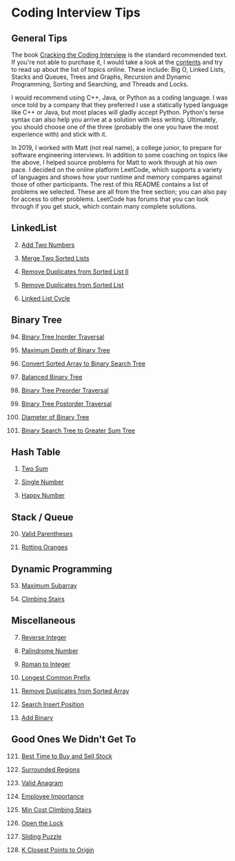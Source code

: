 # Coding Interview Tips

## General Tips

The book [Cracking the Coding Interview](http://www.crackingthecodinginterview.com/) is the standard recommended text. If you're not able to purchase it, I would take a look at the [contents](http://www.crackingthecodinginterview.com/contents.html) and try to read up about the list of topics online. These include: Big O, Linked Lists, Stacks and Queues, Trees and Graphs, Recursion and Dynamic Programming, Sorting and Searching, and Threads and Locks.

I would recommend using C++, Java, or Python as a coding language. I was once told by a company that they preferred I use a statically typed language like C++ or Java, but most places will gladly accept Python. Python's terse syntax can also help you arrive at a solution with less writing. Ultimately, you should choose one of the three (probably the one you have the most experience with) and stick with it.

In 2019, I worked with Matt (not real name), a college junior, to prepare for software engineering interviews. In addition to some coaching on topics like the above, I helped source problems for Matt to work through at his own pace. I decided on the online platform LeetCode, which supports a variety of languages and shows how your runtime and memory compares against those of other participants. The rest of this README contains a list of problems we selected. These are all from the free section; you can also pay for access to other problems. LeetCode has forums that you can look through if you get stuck, which contain many complete solutions.

## LinkedList
2. [Add Two Numbers](https://leetcode.com/problems/add-two-numbers/)


21. [Merge Two Sorted Lists](https://leetcode.com/problems/merge-two-sorted-lists)


82. [Remove Duplicates from Sorted List II](https://leetcode.com/problems/remove-duplicates-from-sorted-list-ii)


83. [Remove Duplicates from Sorted List](https://leetcode.com/problems/remove-duplicates-from-sorted-list)


141. [Linked List Cycle](https://leetcode.com/problems/linked-list-cycle)

## Binary Tree
94. [Binary Tree Inorder Traversal](https://leetcode.com/problems/binary-tree-inorder-traversal)


104. [Maximum Depth of Binary Tree](https://leetcode.com/problems/maximum-depth-of-binary-tree)


108. [Convert Sorted Array to Binary Search Tree](https://leetcode.com/problems/convert-sorted-array-to-binary-search-tree)


110. [Balanced Binary Tree](https://leetcode.com/problems/balanced-binary-tree)


144. [Binary Tree Preorder Traversal](https://leetcode.com/problems/binary-tree-preorder-traversal)


145. [Binary Tree Postorder Traversal](https://leetcode.com/problems/binary-tree-postorder-traversal)


543. [Diameter of Binary Tree](https://leetcode.com/problems/diameter-of-binary-tree)


1038. [Binary Search Tree to Greater Sum Tree](https://leetcode.com/problems/binary-search-tree-to-greater-sum-tree)

## Hash Table
1. [Two Sum](https://leetcode.com/problems/two-sum/)


136. [Single Number](https://leetcode.com/problems/single-number)


202. [Happy Number](https://leetcode.com/problems/happy-number)

## Stack / Queue
20. [Valid Parentheses](https://leetcode.com/problems/valid-parentheses)


994. [Rotting Oranges](https://leetcode.com/problems/rotting-oranges)

## Dynamic Programming
53. [Maximum Subarray](https://leetcode.com/problems/maximum-subarray)


70. [Climbing Stairs](https://leetcode.com/problems/climbing-stairs)

## Miscellaneous
7. [Reverse Integer](https://leetcode.com/problems/reverse-integer/)


9. [Palindrome Number](https://leetcode.com/problems/palindrome-number/)


13. [Roman to Integer](https://leetcode.com/problems/roman-to-integer/)


14. [Longest Common Prefix](https://leetcode.com/problems/longest-common-prefix)


26. [Remove Duplicates from Sorted Array](https://leetcode.com/problems/remove-duplicates-from-sorted-array)


35. [Search Insert Position](https://leetcode.com/problems/search-insert-position)


67. [Add Binary](https://leetcode.com/problems/add-binary)

## Good Ones We Didn't Get To
121. [Best Time to Buy and Sell Stock](https://leetcode.com/problems/best-time-to-buy-and-sell-stock/)


130. [Surrounded Regions](https://leetcode.com/problems/surrounded-regions/)


242. [Valid Anagram](https://leetcode.com/problems/valid-anagram/)


690. [Employee Importance](https://leetcode.com/problems/employee-importance/)


746. [Min Cost Climbing Stairs](https://leetcode.com/problems/min-cost-climbing-stairs/)


752. [Open the Lock](https://leetcode.com/problems/open-the-lock/)


773. [Sliding Puzzle](https://leetcode.com/problems/sliding-puzzle/)


978. [K Closest Points to Origin](https://leetcode.com/problems/k-closest-points-to-origin/)
